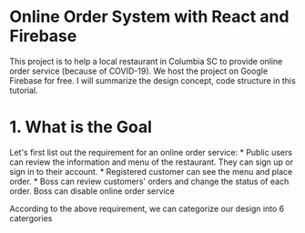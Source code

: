 # Online Order System with React and Firebase
This project is to help a local restaurant in Columbia SC to provide online order service (because of COVID-19). We host the project on Google Firebase for free. I will summarize the design concept, code structure in this tutorial.

# 1. What is the Goal <br />
Let's first list out the requirement for an online order service:
    * Public users can review the information and menu of the restaurant. They can sign up or sign in to their account.
    * Registered customer can see the menu and place order.
    * Boss can review customers' orders and change the status of each order. Boss can disable online order service
    
According to the above requirement, we can categorize our design into 6 catergories
